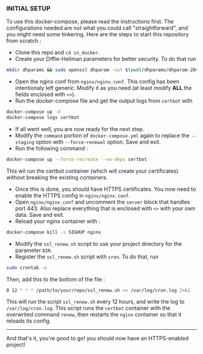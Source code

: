 ### INITIAL SETUP
To use this docker-compose, please read the instructions first.
The configurations needed are not what you could call "straightforward",
and you might need some tinkering. Here are the steps to start this 
repository from scratch : 

- Clone this repo and `cd in_docker`.
- Create your Diffie-Hellman parameters for better security. To do that run 
```bash
mkdir dhparams && sudo openssl dhparam -out $(pwd)/dhparams/dhparam-2048.pem 2048
```
- Open the nginx conf from `nginx/nginx.conf`. This config has been 
intentionaly left generic. Modify it as you need (at least modify **ALL** 
the fields enclosed with `<>`).
- Run the docker-compose file and get the output logs from `certbot` with
```bash
docker-compose up -d
docker-compose logs certbot
```
- If all went well, you are now ready for the next step.
- Modify the `command` portion of `docker-compose.yml` again to replace 
the `--staging` option with `--force-renewal` option. Save and exit.
- Run the following command : 
```bash
docker-compose up --force-recreate --no-deps certbot
```
This wil run the certbot container (which will create your certificates) without breaking 
the existing containers.
- Once this is done, you should have HTTPS certificates. You now need to enable 
the HTTPS config in `nginx/nginx.conf`.
- Open `nginx/nginx.conf` and uncomment the `server` block that handles port 443. 
Also replace everything that is enclosed with `<>` with your own data. Save and exit.
- Reload your nginx container with : 
```bash
docker-compose kill -s SIGHUP nginx
```
- Modify the `ssl_renew.sh` script to use your project directory for the 
parameter `DIR`. 
- Register the `ssl_renew.sh` script with `cron`. To do that, run 
```bash
sudo crontab -e
```
Then, add this to the bottom of the file :
```bash
0 12 * * * /path/to/your/repo/ssl_renew.sh >> /var/log/cron.log 2>&1
```
This will run the script `ssl_renew.sh` every 12 hours, and write the log 
to `/var/log/cron.log`. This script runs the `certbot` container with the 
overwrited command `renew`, then restarts the `nginx` container so that it 
reloads its config.

---

And that's it, you're good to go! you should now have an HTTPS-enabled project!

